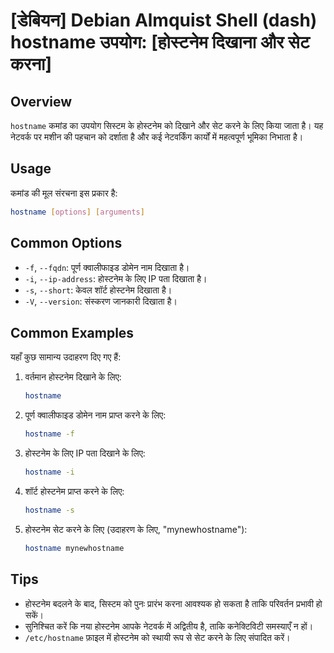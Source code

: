 # [डेबियन] Debian Almquist Shell (dash) hostname उपयोग: [होस्टनेम दिखाना और सेट करना]

## Overview
`hostname` कमांड का उपयोग सिस्टम के होस्टनेम को दिखाने और सेट करने के लिए किया जाता है। यह नेटवर्क पर मशीन की पहचान को दर्शाता है और कई नेटवर्किंग कार्यों में महत्वपूर्ण भूमिका निभाता है।

## Usage
कमांड की मूल संरचना इस प्रकार है:
```bash
hostname [options] [arguments]
```

## Common Options
- `-f`, `--fqdn`: पूर्ण क्वालीफाइड डोमेन नाम दिखाता है।
- `-i`, `--ip-address`: होस्टनेम के लिए IP पता दिखाता है।
- `-s`, `--short`: केवल शॉर्ट होस्टनेम दिखाता है।
- `-V`, `--version`: संस्करण जानकारी दिखाता है।

## Common Examples
यहाँ कुछ सामान्य उदाहरण दिए गए हैं:

1. वर्तमान होस्टनेम दिखाने के लिए:
   ```bash
   hostname
   ```

2. पूर्ण क्वालीफाइड डोमेन नाम प्राप्त करने के लिए:
   ```bash
   hostname -f
   ```

3. होस्टनेम के लिए IP पता दिखाने के लिए:
   ```bash
   hostname -i
   ```

4. शॉर्ट होस्टनेम प्राप्त करने के लिए:
   ```bash
   hostname -s
   ```

5. होस्टनेम सेट करने के लिए (उदाहरण के लिए, "mynewhostname"):
   ```bash
   hostname mynewhostname
   ```

## Tips
- होस्टनेम बदलने के बाद, सिस्टम को पुनः प्रारंभ करना आवश्यक हो सकता है ताकि परिवर्तन प्रभावी हो सकें।
- सुनिश्चित करें कि नया होस्टनेम आपके नेटवर्क में अद्वितीय है, ताकि कनेक्टिविटी समस्याएँ न हों।
- `/etc/hostname` फ़ाइल में होस्टनेम को स्थायी रूप से सेट करने के लिए संपादित करें।